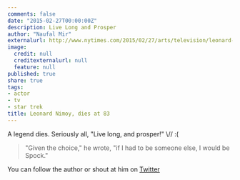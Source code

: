 ```yaml
---
comments: false
date: "2015-02-27T00:00:00Z"
description: Live Long and Prosper
author: "Naufal Mir"
externalurl: http://www.nytimes.com/2015/02/27/arts/television/leonard-nimoy-spock-of-star-trek-dies-at-83.html
image:
  credit: null
  creditexternalurl: null
  feature: null
published: true
share: true
tags:
- actor
- tv
- star trek
title: Leonard Nimoy, dies at 83
---
```


A legend dies. Seriously all, "Live long, and prosper!" \\\// :(

> "Given the choice,"  he wrote, "if I had to be someone else, I would be Spock."

You can follow the author or shout at him on [Twitter](https://twitter.com/abijango)
